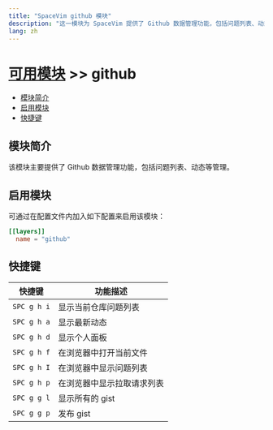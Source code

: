 ```yaml
---
title: "SpaceVim github 模块"
description: "这一模块为 SpaceVim 提供了 Github 数据管理功能，包括问题列表、动态等管理。"
lang: zh
---
```


# [可用模块](../) >> github

<!-- vim-markdown-toc GFM -->

- [模块简介](#模块简介)
- [启用模块](#启用模块)
- [快捷键](#快捷键)

<!-- vim-markdown-toc -->

## 模块简介

该模块主要提供了 Github 数据管理功能，包括问题列表、动态等管理。

## 启用模块

可通过在配置文件内加入如下配置来启用该模块：

```toml
[[layers]]
  name = "github"
```

## 快捷键

| 快捷键      | 功能描述                   |
| ----------- | -------------------------- |
| `SPC g h i` | 显示当前仓库问题列表       |
| `SPC g h a` | 显示最新动态               |
| `SPC g h d` | 显示个人面板               |
| `SPC g h f` | 在浏览器中打开当前文件     |
| `SPC g h I` | 在浏览器中显示问题列表     |
| `SPC g h p` | 在浏览器中显示拉取请求列表 |
| `SPC g g l` | 显示所有的 gist            |
| `SPC g g p` | 发布 gist                  |
